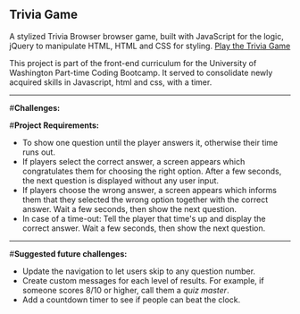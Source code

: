 ## **Trivia Game**

A stylized Trivia Browser browser game, built with JavaScript for the logic, jQuery to manipulate HTML, HTML and CSS for styling. [Play the Trivia Game](https://github.com/Heidijvr/TriviaGame)

This project is part of the front-end curriculum for the University of Washington Part-time Coding Bootcamp. It served to consolidate newly acquired skills in Javascript, html and css, with a timer.

-----

#**Challenges:**

#**Project Requirements:**
* To show one question until the player answers it, otherwise their time runs out.
* If players select the correct answer, a screen appears which congratulates them for choosing the right option. After a few seconds, the next question is displayed without any user input.
* If players choose the wrong answer, a screen appears which informs them that they selected the wrong option together with the correct answer. Wait a few seconds, then show the next question.
* In case of a time-out: Tell the player that time's up and display the correct answer. Wait a few seconds, then show the next question.

-----

#**Suggested future challenges:**
* Update the navigation to let users skip to any question number.
* Create custom messages for each level of results. For example, if someone scores 8/10 or higher, call them a _quiz master_.
* Add a countdown timer to see if people can beat the clock.
